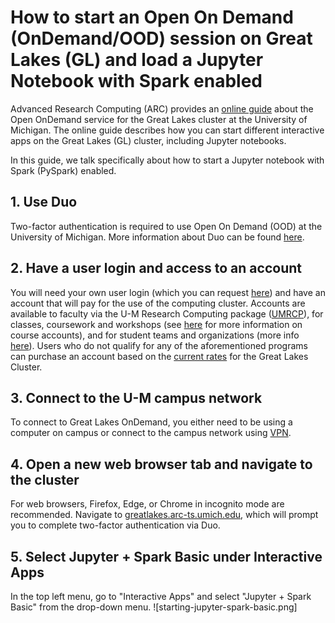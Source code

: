 
# How to start an Open On Demand (OnDemand/OOD) session on Great Lakes (GL) and load a Jupyter Notebook with Spark enabled

Advanced Research Computing (ARC)  provides an [online guide](https://arc.umich.edu/open-ondemand/) about the Open OnDemand service for the Great Lakes cluster at the University of Michigan. The online guide describes how you can start different interactive apps on the Great Lakes (GL) cluster, including Jupyter notebooks.

In this guide, we talk specifically about how to start a Jupyter notebook with Spark (PySpark) enabled.

## 1. Use Duo
Two-factor authentication is required to use Open On Demand (OOD) at the University of Michigan. More information about Duo can be found [here](https://safecomputing.umich.edu/two-factor-authentication).

## 2. Have a user login and access to an account
You will need your own user login (which you can request [here](https://arc.umich.edu/login-request)) and have an account that will pay for the use of the computing cluster. Accounts are available to faculty via the U-M Research Computing package ([UMRCP](https://arc.umich.edu/umrcp/)),  for classes, coursework and workshops (see [here](https://arc.umich.edu/greatlakes/course-accounts/) for more information on course accounts), and for student teams and organizations (more info [here](https://arc.umich.edu/greatlakes/studentteams/)). Users who do not qualify for any of the aforementioned programs can purchase an account based on the [current rates](https://arc.umich.edu/greatlakes/rates/) for the Great Lakes Cluster.

## 3. Connect to the U-M campus network
To connect to Great Lakes OnDemand, you either need to be using a computer on campus or connect to the campus network using [VPN](https://its.umich.edu/enterprise/wifi-networks/vpn/getting-started).

## 4. Open a new web browser tab and navigate to the cluster
For web browsers, Firefox, Edge, or Chrome in incognito mode are recommended. Navigate to [greatlakes.arc-ts.umich.edu](greatlakes.arc-ts.umich.edu), which will prompt you to complete two-factor authentication via Duo.


## 5. Select Jupyter + Spark Basic under Interactive Apps
In the top left menu, go to "Interactive Apps" and select "Jupyter + Spark Basic" from the drop-down menu.
![starting-jupyter-spark-basic.png]

